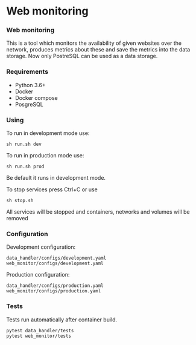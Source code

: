 # Web monitoring


### Web monitoring

This is a tool which monitors the availability of given websites over the network, produces metrics about these and 
save the metrics into the data storage. 
Now only PostreSQL can be used as a data storage.

### Requirements

 - Python 3.6+
 - Docker
 - Docker compose
 - PosgreSQL

### Using

To run in development mode use:

```
sh run.sh dev
```  

To run in production mode use:

```
sh run.sh prod
```  

Be default it runs in development mode.

To stop services press Ctrl+C or use
```
sh stop.sh
```

All services will be stopped and containers, networks and volumes will be removed

### Configuration

Development configuration:
```
data_handler/configs/development.yaml
web_monitor/configs/development.yaml
```

Production configuration:
```
data_handler/configs/production.yaml
web_monitor/configs/production.yaml
```

### Tests 

Tests run automatically after container build.  

```
pytest data_handler/tests
pytest web_monitor/tests
```




